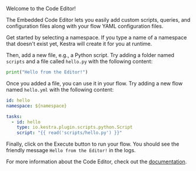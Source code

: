Welcome to the Code Editor!

The Embedded Code Editor lets you easily add custom scripts, queries, and configuration files along with your flow YAML configuration files.

Get started by selecting a namespace. If you type a name of a namespace that doesn't exist yet, Kestra will create it for you at runtime.

Then, add a new file, e.g., a Python script. Try adding a folder named `scripts` and a file called `hello.py` with the following content:

```python
print("Hello from the Editor!")
```

Once you added a file, you can use it in your flow. Try adding a new flow named `hello.yml` with the following content:

```yaml
id: hello
namespace: ${namespace}

tasks:
  - id: hello
    type: io.kestra.plugin.scripts.python.Script
    script: "{{ read('scripts/hello.py') }}"
```

Finally, click on the Execute button to run your flow. You should see the friendly message ``Hello from the Editor!`` in the logs.

For more information about the Code Editor, check out the [documentation](https://kestra.io/docs/developer-guide/namespace-files).